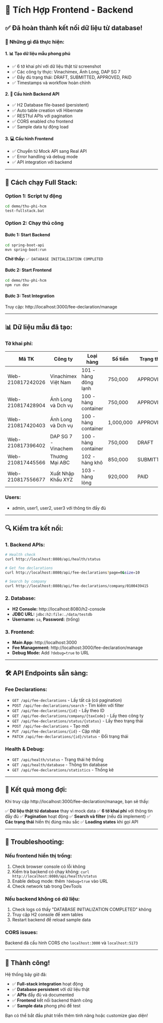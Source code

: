 # 🔗 Tích Hợp Frontend - Backend

## ✅ **Đã hoàn thành kết nối dữ liệu từ database!**

### 🎯 **Những gì đã thực hiện:**

#### 1. **📊 Tạo dữ liệu mẫu phong phú**
- ✅ 6 tờ khai phí với dữ liệu thật từ screenshot
- ✅ Các công ty thực: Vinachimex, Ánh Long, DAP SG 7
- ✅ Đầy đủ trạng thái: DRAFT, SUBMITTED, APPROVED, PAID
- ✅ Timestamps và workflow hoàn chỉnh

#### 2. **🔧 Cấu hình Backend API**
- ✅ H2 Database file-based (persistent)
- ✅ Auto table creation với Hibernate
- ✅ RESTful APIs với pagination
- ✅ CORS enabled cho frontend
- ✅ Sample data tự động load

#### 3. **💻 Cấu hình Frontend**
- ✅ Chuyển từ Mock API sang Real API
- ✅ Error handling và debug mode
- ✅ API integration với backend

---

## 🚀 **Cách chạy Full Stack:**

### **Option 1: Script tự động**
```bash
cd demo/thu-phi-hcm
test-fullstack.bat
```

### **Option 2: Chạy thủ công**

#### **Bước 1: Start Backend**
```bash
cd spring-boot-api
mvn spring-boot:run
```
**Chờ thấy:** `✅ DATABASE INITIALIZATION COMPLETED`

#### **Bước 2: Start Frontend**
```bash
cd demo/thu-phi-hcm
npm run dev
```

#### **Bước 3: Test Integration**
Truy cập: http://localhost:3000/fee-declaration/manage

---

## 📊 **Dữ liệu mẫu đã tạo:**

### **Tờ khai phí:**
| Mã TK | Công ty | Loại hàng | Số tiền | Trạng thái |
|-------|---------|-----------|---------|------------|
| Web-210817242026 | Vinachimex Việt Nam | 101 - hàng đông lạnh | 750,000 | APPROVED |
| Web-210817428904 | Ánh Long và Dch vụ | 100 - hàng container | 750,000 | APPROVED |
| Web-210817420403 | Ánh Long và Dch vụ | 100 - hàng container | 1,000,000 | APPROVED |
| Web-210817396402 | DAP SG 7 - Vinachem | 100 - hàng container | 750,000 | DRAFT |
| Web-210817445566 | Thương Mại ABC | 102 - hàng khô | 850,000 | SUBMITTED |
| Web-210817556677 | Xuất Nhập Khẩu XYZ | 103 - hàng lỏng | 920,000 | PAID |

### **Users:**
- admin, user1, user2, user3 với thông tin đầy đủ

---

## 🔍 **Kiểm tra kết nối:**

### **1. Backend APIs:**
```bash
# Health check
curl http://localhost:8080/api/health/status

# Get fee declarations
curl http://localhost:8080/api/fee-declarations?page=0&size=10

# Search by company
curl http://localhost:8080/api/fee-declarations/company/0100439415
```

### **2. Database:**
- **H2 Console:** http://localhost:8080/h2-console
- **JDBC URL:** `jdbc:h2:file:./data/testdb`
- **Username:** `sa`, **Password:** (trống)

### **3. Frontend:**
- **Main App:** http://localhost:3000
- **Fee Management:** http://localhost:3000/fee-declaration/manage
- **Debug Mode:** Add `?debug=true` to URL

---

## 🛠️ **API Endpoints sẵn sàng:**

### **Fee Declarations:**
- `GET /api/fee-declarations` - Lấy tất cả (có pagination)
- `POST /api/fee-declarations/search` - Tìm kiếm với filter
- `GET /api/fee-declarations/{id}` - Lấy theo ID
- `GET /api/fee-declarations/company/{taxCode}` - Lấy theo công ty
- `GET /api/fee-declarations/status/{status}` - Lấy theo trạng thái
- `POST /api/fee-declarations` - Tạo mới
- `PUT /api/fee-declarations/{id}` - Cập nhật
- `PATCH /api/fee-declarations/{id}/status` - Đổi trạng thái

### **Health & Debug:**
- `GET /api/health/status` - Trạng thái hệ thống
- `GET /api/health/database` - Thông tin database
- `GET /api/fee-declarations/statistics` - Thống kê

---

## 🎯 **Kết quả mong đợi:**

Khi truy cập http://localhost:3000/fee-declaration/manage, bạn sẽ thấy:

✅ **Dữ liệu thật từ database** thay vì mock data
✅ **6 tờ khai phí** với thông tin đầy đủ
✅ **Pagination** hoạt động
✅ **Search và filter** (nếu đã implement)
✅ **Các trạng thái** hiển thị đúng màu sắc
✅ **Loading states** khi gọi API

---

## 🔧 **Troubleshooting:**

### **Nếu frontend hiển thị trống:**
1. Check browser console có lỗi không
2. Kiểm tra backend có chạy không: `curl http://localhost:8080/api/health/status`
3. Enable debug mode: thêm `?debug=true` vào URL
4. Check network tab trong DevTools

### **Nếu backend không có dữ liệu:**
1. Check logs có thấy "DATABASE INITIALIZATION COMPLETED" không
2. Truy cập H2 console để xem tables
3. Restart backend để reload sample data

### **CORS issues:**
Backend đã cấu hình CORS cho `localhost:3000` và `localhost:5173`

---

## 🎉 **Thành công!**

Hệ thống bây giờ đã:
- ✅ **Full-stack integration** hoạt động
- ✅ **Database persistent** với dữ liệu thật  
- ✅ **APIs** đầy đủ và documented
- ✅ **Frontend** kết nối backend thành công
- ✅ **Sample data** phong phú để test

Bạn có thể bắt đầu phát triển thêm tính năng hoặc customize giao diện!
